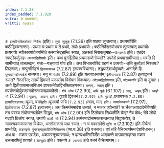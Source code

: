 ```yaml
---
index: 7.1.28
index_padded: 7.1.028
sutra: ङे प्रथमयोरम्
vritti: nyasa

---
```

`ङे इत्यविभक्तिकोऽयं निर्देशः` (इति)। `सुपां सुलुक्` (7.1.39) इति षष्ठ्या लुप्तत्वात्। प्रथमयोरिति षष्ठीद्विवचनान्तम्--प्रथमा च प्रथमा च ते प्रथमे, तयोः प्रथमयोः। षष्ठीनिर्देशस्योभयत्र तुल्यत्वात् प्रथमयोः प्रत्यययोः स्वौकारयोर्ग्रहणमिति कस्यचिद्भ्रान्तिः स्यात्, अतस्तां निराकर्तुमाह--`विभक्त्योः` इति। एतदेव स्पष्टीकर्तुमाह--`प्रथमाद्वितीययोः` इति। कथं पुनर्द्वितीया प्रथमाशब्देनोच्यते? उपदेशे प्रथमासामीप्यात्। भवति हि सामीप्यात् ताच्छब्द्यम्, यथा--गङ्गायां घोष इति। अथ विभक्त्योरिदं ग्रहणं न प्रत्ययोः--इति कुतोऽयं निश्चयः? लिङ्गात्। तत्पुनर्लिङ्गं `द्वितायायाञ्च` (7.2.87) इत्यत्त्वविधानम्। तद्ध्यादेशार्थमुच्यते; अनादेशे हि `युष्मदस्मदोरनादेशे` नान्यथा। ननु च `योऽचि` (7.2.89) इति यत्वबाधनार्थम् `द्वितीयायाञ्च` (7.2.87) इत्याद्वचनं स्यात्? नैतदस्ति; तदर्थे द्विवचने यकारमेव विशेषणं विदध्यात्--`योऽच्यद्वितीयायाम्` इति, `योऽच्यनचि` इति वा द्रूयात। अतो द्वितीयायामात्त्वविधानं ज्ञापकमेवैतद्विभक्तिग्रहणस्य। `तभ्यम्, मह्यम्` इति। मपर्यन्तयोर्युष्मदस्मदोस्तभ्यमह्यावादेशौ। `शेषे लोपः` (7.2.90), `अमि पूर्वः` (6.1.107)।
`त्वम्, अहम्` इति। `त्वाहौ सौ` (7.2.94)। `युवाम्, आवाम् इति। `युववौ द्विवचने` (7.2.92) इति युवावौ, `प्रथायश्च` (7.2.88) इत्यादिनाऽत्त्वम्। `यूयम्, वयम्` इति। `यूयवयौ जसि` (7.2.93)। `त्वाम्, माम्` इति। त्वमावेकवचने` (7.2.97), `द्वितीयायाञ्च` (7.2.87) इत्यात्त्वम्। अथ किमर्थममादेश उच्यते, न मकार एवोच्यते? स चैकाल्त्वादादेर्भविष्यति, तत्र परस्य संयोगान्तलोपेन सिद्धम्, `शेषे लोपः` (7.2.90) इति टिलोपान्न सिध्यतीति चेत्? नैष दोषः; सेषे लोपो यद्यपि टिलोपः स्यात्, तथापि `त्वाहौ सौ` (7.2.94) इत्येवमादीनामकारान्तत्वात् सिद्ध्यत्येव; ते चावश्यकमकारान्ता विधेयाः, अन्तोदात्तत्वं यथा स्यात्। न च मकारादेशे `सुचि च` (7.3.102) इति दीर्घत्वं प्राप्नोति; `अङ्गवृत्ते पुनरङ्गवृत्ताविधिर्निष्ठितस्य` (व्या.प.38) इति वचनात्। एवं तर्हि वैचित्र्यार्थममादेशविधानम्। अथ वा--मकार एवादेशः, अकारस्तूच्चारणार्थः; न ह्यन्यथास्मिन्निर्देश आदावन्ते वाऽकारमकृत्वा मकार उचचारयितुं शक्यते। `ङेत्सुटोः` इति। वक्तव्ये `ङे प्रथमयोः` इति वचनं वैचित्र्यार्थम्।।